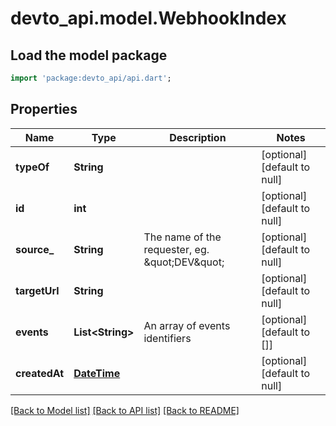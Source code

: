 # devto_api.model.WebhookIndex

## Load the model package
```dart
import 'package:devto_api/api.dart';
```

## Properties
Name | Type | Description | Notes
------------ | ------------- | ------------- | -------------
**typeOf** | **String** |  | [optional] [default to null]
**id** | **int** |  | [optional] [default to null]
**source_** | **String** | The name of the requester, eg. \&quot;DEV\&quot; | [optional] [default to null]
**targetUrl** | **String** |  | [optional] [default to null]
**events** | **List&lt;String&gt;** | An array of events identifiers | [optional] [default to []]
**createdAt** | [**DateTime**](DateTime.md) |  | [optional] [default to null]

[[Back to Model list]](../README.md#documentation-for-models) [[Back to API list]](../README.md#documentation-for-api-endpoints) [[Back to README]](../README.md)


